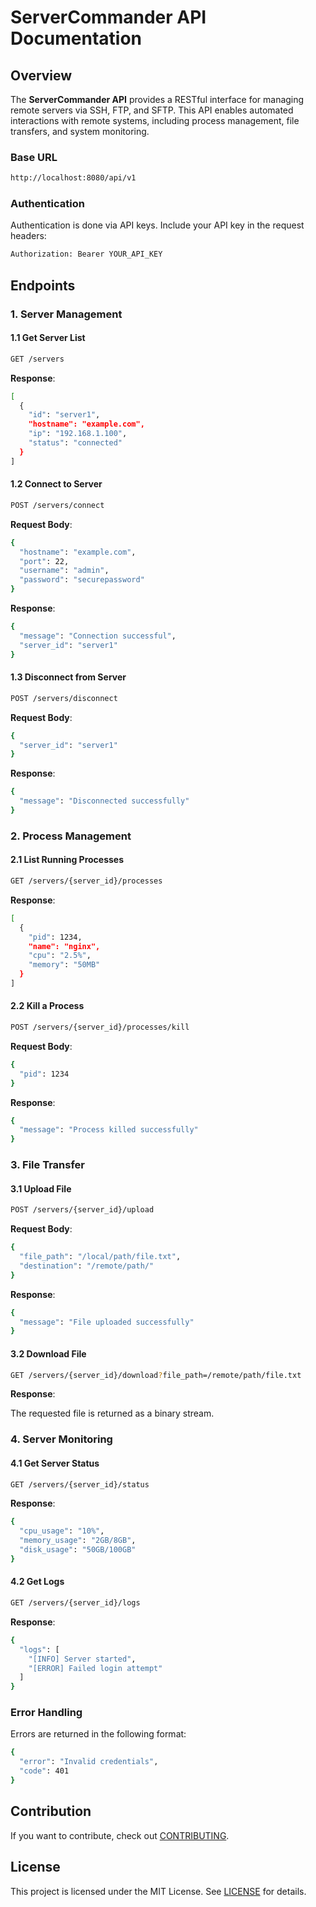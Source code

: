 # ServerCommander API Documentation

## Overview

The **ServerCommander API** provides a RESTful interface for managing remote servers via SSH, FTP, and SFTP. This API enables automated interactions with remote systems, including process management, file transfers, and system monitoring.

### Base URL

```bash
http://localhost:8080/api/v1
```

### Authentication

Authentication is done via API keys. Include your API key in the request headers:

```bash
Authorization: Bearer YOUR_API_KEY
```

## Endpoints

### 1. Server Management

#### 1.1 Get Server List

```bash
GET /servers
```

**Response**:

```bash
[
  {
    "id": "server1",
    "hostname": "example.com",
    "ip": "192.168.1.100",
    "status": "connected"
  }
]
```

#### 1.2 Connect to Server

```bash
POST /servers/connect
```

**Request Body**:

```bash
{
  "hostname": "example.com",
  "port": 22,
  "username": "admin",
  "password": "securepassword"
}
```

**Response**:

```bash
{
  "message": "Connection successful",
  "server_id": "server1"
}
```

#### 1.3 Disconnect from Server

```bash
POST /servers/disconnect
```

**Request Body**:

```bash
{
  "server_id": "server1"
}
```

**Response**:

```bash
{
  "message": "Disconnected successfully"
}
```

### 2. Process Management

#### 2.1 List Running Processes

```bash
GET /servers/{server_id}/processes
```

**Response**:

```bash
[
  {
    "pid": 1234,
    "name": "nginx",
    "cpu": "2.5%",
    "memory": "50MB"
  }
]
```

#### 2.2 Kill a Process

```bash
POST /servers/{server_id}/processes/kill
```

**Request Body**:

```bash
{
  "pid": 1234
}
```

**Response**:

```bash
{
  "message": "Process killed successfully"
}
```

### 3. File Transfer

#### 3.1 Upload File

```bash
POST /servers/{server_id}/upload
```

**Request Body**:

```bash
{
  "file_path": "/local/path/file.txt",
  "destination": "/remote/path/"
}
```

**Response**:

```bash
{
  "message": "File uploaded successfully"
}
```

#### 3.2 Download File

```bash
GET /servers/{server_id}/download?file_path=/remote/path/file.txt
```

**Response**:

The requested file is returned as a binary stream.

### 4. Server Monitoring

#### 4.1 Get Server Status

```bash
GET /servers/{server_id}/status
```

**Response**:

```bash
{
  "cpu_usage": "10%",
  "memory_usage": "2GB/8GB",
  "disk_usage": "50GB/100GB"
}
```

#### 4.2 Get Logs

```bash
GET /servers/{server_id}/logs
```

**Response**:

```bash
{
  "logs": [
    "[INFO] Server started",
    "[ERROR] Failed login attempt"
  ]
}
```

### Error Handling

Errors are returned in the following format:

```bash
{
  "error": "Invalid credentials",
  "code": 401
}
```

## Contribution

If you want to contribute, check out [CONTRIBUTING](CONTRIBUTING.md).

## License

This project is licensed under the MIT License. See [LICENSE](https://github.com/VectoDE/ServerCommander/blob/main/LICENSE) for details.
